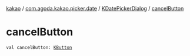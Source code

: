 [kakao](../../index.md) / [com.agoda.kakao.picker.date](../index.md) / [KDatePickerDialog](index.md) / [cancelButton](./cancel-button.md)

# cancelButton

`val cancelButton: `[`KButton`](../../com.agoda.kakao.text/-k-button/index.md)